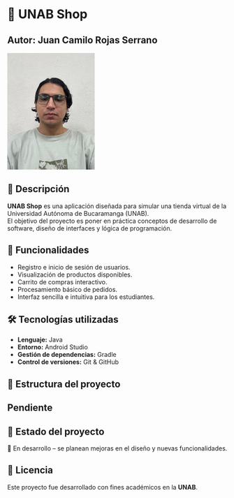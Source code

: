 # 🛒 UNAB Shop  

## Autor: Juan Camilo Rojas Serrano


<img src="Camilo.jpg" width="200">  

## 📌 Descripción  
**UNAB Shop** es una aplicación diseñada para simular una tienda virtual de la Universidad Autónoma de Bucaramanga (UNAB).  
El objetivo del proyecto es poner en práctica conceptos de desarrollo de software, diseño de interfaces y lógica de programación.  


## 🚀 Funcionalidades  
- Registro e inicio de sesión de usuarios.  
- Visualización de productos disponibles.  
- Carrito de compras interactivo.  
- Procesamiento básico de pedidos.  
- Interfaz sencilla e intuitiva para los estudiantes.  


## 🛠️ Tecnologías utilizadas  
- **Lenguaje:** Java  
- **Entorno:** Android Studio  
- **Gestión de dependencias:** Gradle  
- **Control de versiones:** Git & GitHub  


## 📂 Estructura del proyecto  


## Pendiente


## 📌 Estado del proyecto  
🚧 En desarrollo – se planean mejoras en el diseño y nuevas funcionalidades.  


## 📄 Licencia  
Este proyecto fue desarrollado con fines académicos en la **UNAB**.  
